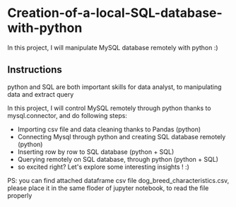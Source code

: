 # Creation-of-a-local-SQL-database-with-python
In this project, I will manipulate MySQL database remotely with python :)

## Instructions

python and SQL are both important skills for data analyst, to manipulating data and extract query

In this project, I will control MySQL remotely through python thanks to mysql.connector, and do following steps:

* Importing csv file and data cleaning thanks to Pandas (python)
* Connecting Mysql through python and creating SQL database remotely (python)
* Inserting row by row to SQL database (python + SQL)
* Querying remotely on SQL database, through python (python + SQL)
* so excited right? Let's explore some interesting insights ! :)

PS: you can find attached dataframe csv file dog_breed_characteristics.csv, please place it in the same floder of jupyter notebook, to read the file properly
